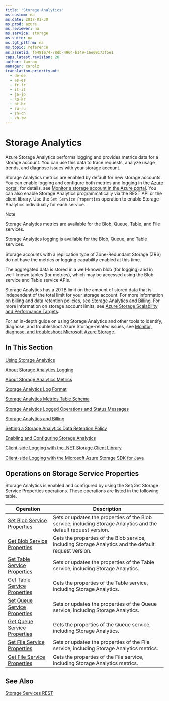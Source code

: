```yaml
---
title: "Storage Analytics"
ms.custom: na
ms.date: 2017-01-30
ms.prod: azure
ms.reviewer: na
ms.service: storage
ms.suite: na
ms.tgt_pltfrm: na
ms.topic: reference
ms.assetid: f6481e74-78db-4964-b149-16e09173f5e1
caps.latest.revision: 20
author: tamram
manager: carolz
translation.priority.mt: 
  - de-de
  - es-es
  - fr-fr
  - it-it
  - ja-jp
  - ko-kr
  - pt-br
  - ru-ru
  - zh-cn
  - zh-tw
---
```

# Storage Analytics
Azure Storage Analytics performs logging and provides metrics data for a storage account. You can use this data to trace requests, analyze usage trends, and diagnose issues with your storage account.  
  
 Storage Analytics metrics are enabled by default for new storage accounts. You can enable logging and configure both metrics and logging in the [Azure portal](https://portal.azure.com/); for details, see [Monitor a storage account in the Azure portal](/azure/storage/storage-monitor-storage-account). You can also enable Storage Analytics programmatically via the REST API or the client library. Use the `Set Service Properties` operation to enable Storage Analytics individually for each service.  
  
> [!NOTE]
>  Storage Analytics metrics are available for the Blob, Queue, Table, and File services.  
>   
>  Storage Analytics logging is available for the Blob, Queue, and Table services.  
>   
>  Storage accounts with a replication type of Zone-Redundant Storage (ZRS) do not have the metrics or logging capability enabled at this time.  
  
 The aggregated data is stored in a well-known blob (for logging) and in well-known tables (for metrics), which may be accessed using the Blob service and Table service APIs.  
  
 Storage Analytics has a 20TB limit on the amount of stored data that is independent of the total limit for your storage account. For more information on billing and data retention policies, see [Storage Analytics and Billing](Storage-Analytics-and-Billing.md). For more information on storage account limits, see [Azure Storage Scalability and Performance Targets](/azure/storage/storage-scalability-targets).  
  
 For an in-depth guide on using Storage Analytics and other tools to identify, diagnose, and troubleshoot Azure Storage-related issues, see [Monitor, diagnose, and troubleshoot Microsoft Azure Storage](http://azure.microsoft.com/documentation/articles/storage-monitoring-diagnosing-troubleshooting/).  
  
## In This Section  
 [Using Storage Analytics](Using-Storage-Analytics.md)  
  
 [About Storage Analytics Logging](About-Storage-Analytics-Logging.md)  
  
 [About Storage Analytics Metrics](About-Storage-Analytics-Metrics.md)  
  
 [Storage Analytics Log Format](Storage-Analytics-Log-Format.md)  
  
 [Storage Analytics Metrics Table Schema](Storage-Analytics-Metrics-Table-Schema.md)  
  
 [Storage Analytics Logged Operations and Status Messages](Storage-Analytics-Logged-Operations-and-Status-Messages.md)  
  
 [Storage Analytics and Billing](Storage-Analytics-and-Billing.md)  
  
 [Setting a Storage Analytics Data Retention Policy](Setting-a-Storage-Analytics-Data-Retention-Policy.md)  
  
 [Enabling and Configuring Storage Analytics](Enabling-and-Configuring-Storage-Analytics.md)  
  
 [Client-side Logging with the .NET Storage Client Library](Client-side-Logging-with-the-.NET-Storage-Client-Library.md)  
  
 [Client-side Logging with the Microsoft Azure Storage SDK for Java](Client-side-Logging-with-the-Microsoft-Azure-Storage-SDK-for-Java.md)  
  
## Operations on Storage Service Properties  
 Storage Analytics is enabled and configured by using the Set/Get Storage Service Properties operations. These operations are listed in the following table.  
  
|Operation|Description|  
|---------------|-----------------|  
|[Set Blob Service Properties](Set-Blob-Service-Properties.md)|Sets or updates the properties of the Blob service, including Storage Analytics and the default request version.|  
|[Get Blob Service Properties](Get-Blob-Service-Properties.md)|Gets the properties of the Blob service, including Storage Analytics and the default request version.|  
|[Set Table Service Properties](Set-Table-Service-Properties.md)|Sets or updates the properties of the Table service, including Storage Analytics.|  
|[Get Table Service Properties](Get-Table-Service-Properties.md)|Gets the properties of the Table service, including Storage Analytics.|  
|[Set Queue Service Properties](Set-Queue-Service-Properties.md)|Sets or updates the properties of the Queue service, including Storage Analytics.|  
|[Get Queue Service Properties](Get-Queue-Service-Properties.md)|Gets the properties of the Queue service, including Storage Analytics.|  
|[Set File Service Properties](Set-File-Service-Properties.md)|Sets or updates the properties of the File service, including Storage Analytics metrics.|  
|[Get File Service Properties](Get-File-Service-Properties.md)|Gets the properties of the File service, including Storage Analytics metrics.|  
  
## See Also  
 [Storage Services REST](Azure-Storage-Services-REST-API-Reference.md)
